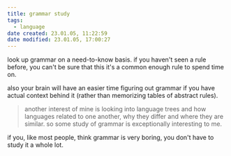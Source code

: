 ```yaml
---
title: grammar study
tags:
  - language
date created: 23.01.05, 11:22:59
date modified: 23.01.05, 17:00:27
---
```


look up grammar on a need-to-know basis. if you haven't seen a rule before, you can't be sure that this it's a common enough rule to spend time on.

also your brain will have an easier time figuring out grammar if you have actual context behind it (rather than memorizing tables of abstract rules).

> another interest of mine is looking into language trees and how languages related to one another, why they differ and where they are similar. so some study of grammar is exceptionally interesting to me.

if you, like most people, think grammar is very boring, you don't have to study it a whole lot.
